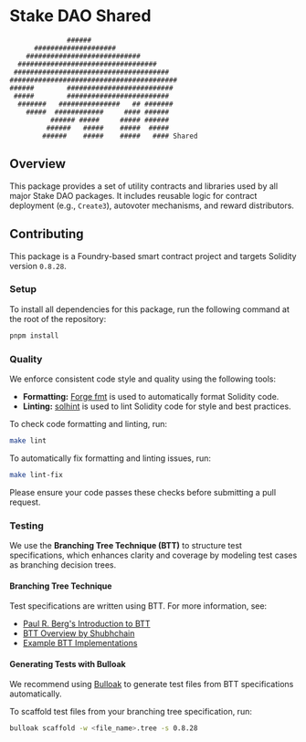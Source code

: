# Stake DAO Shared

```
              ######
      ####################
    ############################
  ##################################
 ######################################
#########################################
######        ##########################
 #####        #########################
  #######   ###############   ## #######
    #####  ############     #### ######
          ###### #####     ##### ######
         ######   #####    #####  #####
        ######    #####    #####   #### Shared
```

## Overview

This package provides a set of utility contracts and libraries used by all major Stake DAO packages. It includes reusable logic for contract deployment (e.g., `Create3`), autovoter mechanisms, and reward distributors.

## Contributing

This package is a Foundry-based smart contract project and targets Solidity version `0.8.28`.

### Setup

To install all dependencies for this package, run the following command at the root of the repository:

```sh
pnpm install
```

### Quality

We enforce consistent code style and quality using the following tools:

- **Formatting:** [Forge fmt](https://book.getfoundry.sh/forge/formatting) is used to automatically format Solidity code.
- **Linting:** [solhint](https://github.com/protofire/solhint) is used to lint Solidity code for style and best practices.

To check code formatting and linting, run:

```sh
make lint
```

To automatically fix formatting and linting issues, run:

```sh
make lint-fix
```

Please ensure your code passes these checks before submitting a pull request.

### Testing

We use the **Branching Tree Technique (BTT)** to structure test specifications, which enhances clarity and coverage by modeling test cases as branching decision trees.

#### Branching Tree Technique

Test specifications are written using BTT. For more information, see:

- [Paul R. Berg's Introduction to BTT](https://x.com/PaulRBerg/status/1682346315806539776)
- [BTT Overview by Shubhchain](https://shubhchain.hashnode.dev/smart-contract-testing-made-easy)
- [Example BTT Implementations](https://github.com/PaulRBerg/btt-examples)

#### Generating Tests with Bulloak

We recommend using [Bulloak](https://github.com/alexfertel/bulloak) to generate test files from BTT specifications automatically.

To scaffold test files from your branching tree specification, run:

```sh
bulloak scaffold -w <file_name>.tree -s 0.8.28
```
